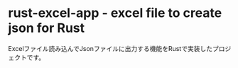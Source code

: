 # rust-excel-app -  excel file to create json for Rust

Excelファイル読み込んでJsonファイルに出力する機能をRustで実装したプロジェクトです。
